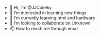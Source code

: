 - 👋 Hi, I’m @JJCokeky
- 👀 I’m interested in learning new things 
- 🌱 I’m currently learning html and hardware
- 💞️ I’m looking to collaborate on Unknown
- 📫 How to reach me through email

<!---
JJCokeky/JJCokeky is a ✨ special ✨ repository because its `README.md` (this file) appears on your GitHub profile.
You can click the Preview link to take a look at your changes.
--->
